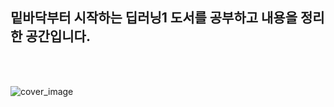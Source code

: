 ## **밑바닥부터 시작하는 딥러닝1 도서를 공부하고 내용을 정리한 공간입니다.**

<br/>

</br>

![cover_image](https://user-images.githubusercontent.com/86715604/149647576-9221d38a-fa33-4f98-90ef-a7b32675b3e8.jpg)

